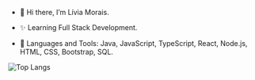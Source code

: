 - 👋 Hi there, I’m Lívia Morais. 
 
- :sparkles: Learning Full Stack Development.
 
- 🌱 Languages and Tools: Java, JavaScript, TypeScript, React, Node.js, HTML, CSS, Bootstrap, SQL.

![Top Langs](https://github-readme-stats.vercel.app/api/top-langs/?username=livmorais&theme=tokyonight)

<!---
livmorais/livmorais is a ✨ special ✨ repository because its `README.md` (this file) appears on your GitHub profile.
You can click the Preview link to take a look at your changes.
--->
